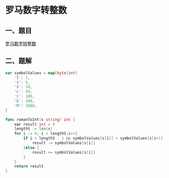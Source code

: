 # 罗马数字转整数


<extoc></extoc>

## 一、题目

[罗马数字转整数](https://leetcode-cn.com/problems/roman-to-integer/)

## 二、题解

```go
var symbolValues = map[byte]int{
    'I': 1,
    'V': 5,
    'X': 10,
    'L': 50,
    'C': 100,
    'D': 500,
    'M': 1000,
}

func romanToInt(s string) int {
    var result int = 0
    lengthS := len(s)
    for i := 0; i < lengthS;i++{
        if i < lengthS - 1 && symbolValues[s[i]] < symbolValues[s[i+1]]{
            result -= symbolValues[s[i]]
        }else {
            result += symbolValues[s[i]]
        }
    }
    return result
}
```
